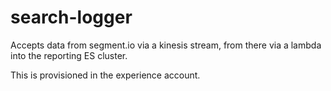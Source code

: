 # search-logger

Accepts data from segment.io via a kinesis stream, from there via a lambda into the reporting ES cluster.

This is provisioned in the experience account.
